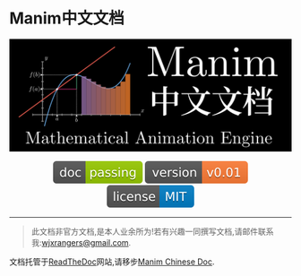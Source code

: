 # Manim中文文档

![logo](README.assets/logo_cut.png)

<div style="text-align: center;">
<img alt="" src="README.assets\doc-passing-green.svg" style="margin: 0 auto;" />
<img alt="" src="README.assets\version-v0.01-orange.svg" style="margin: 0 auto;" />
<img alt="" src="README.assets\license-MIT-blue.svg" style="margin: 0 auto;" />
</div>

---

> 此文档非官方文档,是本人业余所为!若有兴趣一同撰写文档,请邮件联系我:wjxrangers@gmail.com.

文档托管于[ReadTheDoc](https://readthedocs.org/)网站,请移步[Manim Chinese Doc](https://manim-doc.readthedocs.io/zh/latest/).

